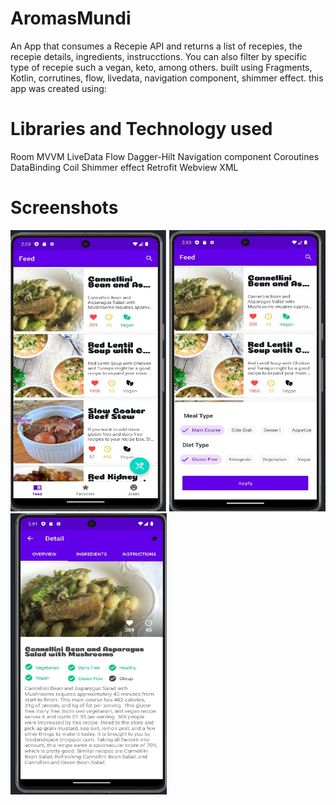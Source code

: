 # AromasMundi

An App that consumes a Recepie API and returns a list of recepies, the recepie details, ingredients, instrucctions. You can also filter by specific type of recepie such a vegan, keto, among others. built using Fragments, Kotlin, corrutines, flow, livedata, navigation component, shimmer effect. 
this app was created using:

# Libraries and Technology used

Room
MVVM
LiveData
Flow
Dagger-Hilt
Navigation component
Coroutines
DataBinding
Coil
Shimmer effect
Retrofit
Webview
XML

# Screenshots

<img src="/screenshots/Recepie.jpg" width="250" height="450"/>  <img src="/screenshots/RecepieFilter.jpg" width="250" height="450"/>  <img src="/screenshots/RecepieDetail.jpg" width="250" height="450"/>

